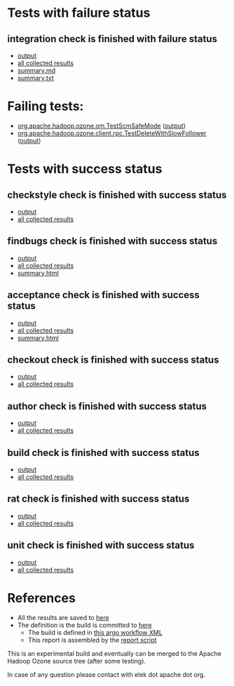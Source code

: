 # Tests with failure status

## integration check is finished with failure status

   * [output](https://raw.githubusercontent.com/elek/ozone-ci-q4/master/pr/pr-hdds-2346-9qsw4/integration/output.log)
   * [all collected results](https://github.com/elek/ozone-ci-q4/tree/master/pr/pr-hdds-2346-9qsw4/integration)
   * [summary.md](https://github.com/elek/ozone-ci-q4/tree/master/pr/pr-hdds-2346-9qsw4/integration/summary.md)
   * [summary.txt](https://github.com/elek/ozone-ci-q4/tree/master/pr/pr-hdds-2346-9qsw4/integration/summary.txt)

# Failing tests: 

 * [org.apache.hadoop.ozone.om.TestScmSafeMode](hadoop-ozone/integration-test/org.apache.hadoop.ozone.om.TestScmSafeMode.txt) ([output](hadoop-ozone/integration-test/org.apache.hadoop.ozone.om.TestScmSafeMode-output.txt))
 * [org.apache.hadoop.ozone.client.rpc.TestDeleteWithSlowFollower](hadoop-ozone/integration-test/org.apache.hadoop.ozone.client.rpc.TestDeleteWithSlowFollower.txt) ([output](hadoop-ozone/integration-test/org.apache.hadoop.ozone.client.rpc.TestDeleteWithSlowFollower-output.txt))


# Tests with success status

## checkstyle check is finished with success status

   * [output](https://raw.githubusercontent.com/elek/ozone-ci-q4/master/pr/pr-hdds-2346-9qsw4/checkstyle/output.log)
   * [all collected results](https://github.com/elek/ozone-ci-q4/tree/master/pr/pr-hdds-2346-9qsw4/checkstyle)


## findbugs check is finished with success status

   * [output](https://raw.githubusercontent.com/elek/ozone-ci-q4/master/pr/pr-hdds-2346-9qsw4/findbugs/output.log)
   * [all collected results](https://github.com/elek/ozone-ci-q4/tree/master/pr/pr-hdds-2346-9qsw4/findbugs)
   * [summary.html](https://elek.github.io/ozone-ci-q4/pr/pr-hdds-2346-9qsw4/findbugs/summary.html)


## acceptance check is finished with success status

   * [output](https://raw.githubusercontent.com/elek/ozone-ci-q4/master/pr/pr-hdds-2346-9qsw4/acceptance/output.log)
   * [all collected results](https://github.com/elek/ozone-ci-q4/tree/master/pr/pr-hdds-2346-9qsw4/acceptance)
   * [summary.html](https://elek.github.io/ozone-ci-q4/pr/pr-hdds-2346-9qsw4/acceptance/summary.html)


## checkout check is finished with success status

   * [output](https://raw.githubusercontent.com/elek/ozone-ci-q4/master/pr/pr-hdds-2346-9qsw4/checkout/output.log)
   * [all collected results](https://github.com/elek/ozone-ci-q4/tree/master/pr/pr-hdds-2346-9qsw4/checkout)


## author check is finished with success status

   * [output](https://raw.githubusercontent.com/elek/ozone-ci-q4/master/pr/pr-hdds-2346-9qsw4/author/output.log)
   * [all collected results](https://github.com/elek/ozone-ci-q4/tree/master/pr/pr-hdds-2346-9qsw4/author)


## build check is finished with success status

   * [output](https://raw.githubusercontent.com/elek/ozone-ci-q4/master/pr/pr-hdds-2346-9qsw4/build/output.log)
   * [all collected results](https://github.com/elek/ozone-ci-q4/tree/master/pr/pr-hdds-2346-9qsw4/build)


## rat check is finished with success status

   * [output](https://raw.githubusercontent.com/elek/ozone-ci-q4/master/pr/pr-hdds-2346-9qsw4/rat/output.log)
   * [all collected results](https://github.com/elek/ozone-ci-q4/tree/master/pr/pr-hdds-2346-9qsw4/rat)


## unit check is finished with success status

   * [output](https://raw.githubusercontent.com/elek/ozone-ci-q4/master/pr/pr-hdds-2346-9qsw4/unit/output.log)
   * [all collected results](https://github.com/elek/ozone-ci-q4/tree/master/pr/pr-hdds-2346-9qsw4/unit)




# References

 * All the results are saved to [here](https://github.com/elek/ozone-ci-q4/tree/master/pr/pr-hdds-2346-9qsw4/)
 * The definition is the build is committed to [here](https://github.com/elek/argo-ozone)
    * The build is defined in [this argo workflow XML](https://github.com/elek/argo-ozone/blob/master/ozone-build.yaml)
    * This report is assembled by the [report script](https://github.com/elek/argo-ozone/blob/master/scripts/report.sh)

This is an experimental build and eventually can be merged to the Apache Hadoop Ozone source tree (after some testing).

In case of any question please contact with elek dot apache dot org.
